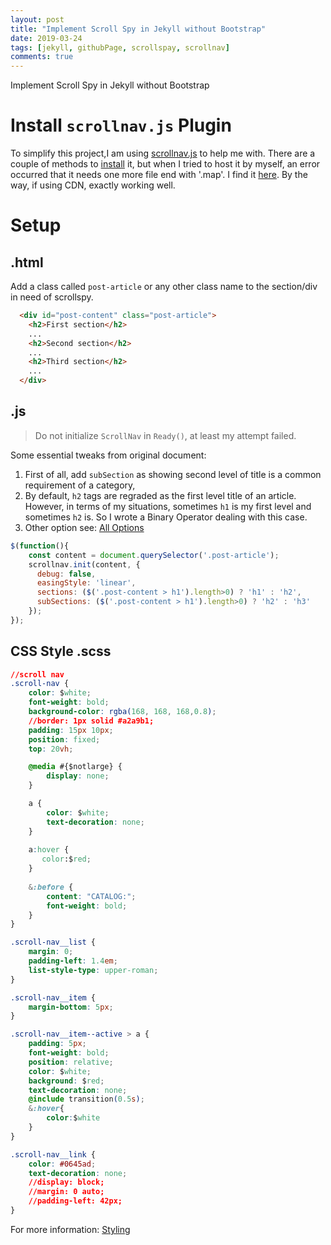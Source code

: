 ```yaml
---
layout: post
title: "Implement Scroll Spy in Jekyll without Bootstrap" 
date: 2019-03-24
tags: [jekyll, githubPage, scrollspay, scrollnav]
comments: true
---
```


Implement Scroll Spy in Jekyll without Bootstrap
# Install `scrollnav.js` Plugin

To simplify this project,I am using [scrollnav.js](http://scrollnav.com/) to help me with. There are a couple of methods to [install](http://scrollnav.com/guide/installing.html) it, but when I tried to host it by myself, an error occurred that it needs one more file end with '.map'. I find it [here](https://unpkg.com/scrollnav@3.0.1/dist/). By the way, if using CDN, exactly working well.

# Setup

## .html

Add a class called `post-article` or any other class name to the section/div in need of scrollspy.

```html
  <div id="post-content" class="post-article">
    <h2>First section</h2>
    ...
    <h2>Second section</h2>
    ...
    <h2>Third section</h2>
    ...
  </div>
```
## .js

> Do not initialize `ScrollNav` in `Ready()`, at least my attempt failed.

Some essential tweaks from original document:
1. First of all, add `subSection` as showing second level of title is a common requirement of a category,
2. By default, `h2` tags are regraded as the first level title of an article. However, in terms of  my situations, sometimes `h1` is my first level and sometimes `h2` is. So I wrote a Binary Operator dealing with this case.
3. Other option see: [All Options](http://scrollnav.com/guide/customizing.html)
   
```javascript
$(function(){
    const content = document.querySelector('.post-article');
    scrollnav.init(content, { 
      debug: false,
      easingStyle: 'linear',
      sections: ($('.post-content > h1').length>0) ? 'h1' : 'h2',
      subSections: ($('.post-content > h1').length>0) ? 'h2' : 'h3'
    });
});
```
## CSS Style .scss

```css
//scroll nav
.scroll-nav {
    color: $white;
    font-weight: bold;
    background-color: rgba(168, 168, 168,0.8);
    //border: 1px solid #a2a9b1;
    padding: 15px 10px;
    position: fixed;
    top: 20vh;

    @media #{$notlarge} {
		display: none;
	}

    a {
        color: $white;
        text-decoration: none;
    }
   
    a:hover {
       color:$red;
    }
    
    &:before {
        content: "CATALOG:";
        font-weight: bold;
    }
}

.scroll-nav__list {
    margin: 0;
    padding-left: 1.4em;
    list-style-type: upper-roman;
}

.scroll-nav__item {
    margin-bottom: 5px;
}

.scroll-nav__item--active > a {
    padding: 5px;
    font-weight: bold;
    position: relative;
    color: $white;
    background: $red;
    text-decoration: none;
    @include transition(0.5s);
    &:hover{
        color:$white
    }
}

.scroll-nav__link {
    color: #0645ad;
    text-decoration: none;
    //display: block;
    //margin: 0 auto;
    //padding-left: 42px;
}
```
For more information: [Styling](http://scrollnav.com/guide/styling.html)
